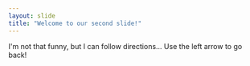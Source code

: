```yaml
---
layout: slide
title: "Welcome to our second slide!"
---
```

I'm not that funny, but I can follow directions...
Use the left arrow to go back!
